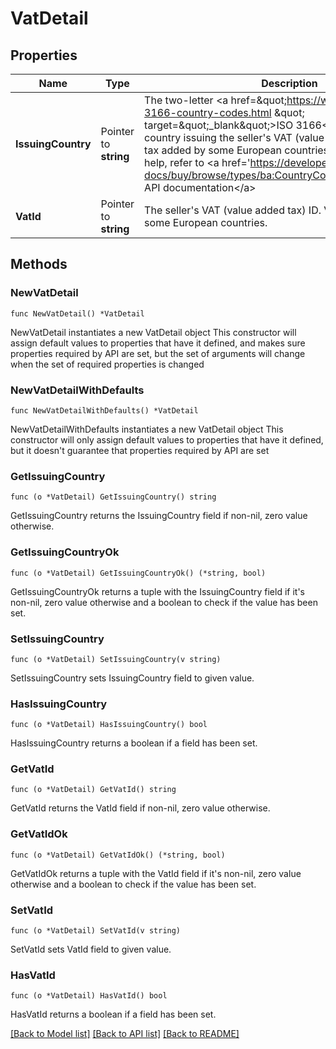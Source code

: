 # VatDetail

## Properties

Name | Type | Description | Notes
------------ | ------------- | ------------- | -------------
**IssuingCountry** | Pointer to **string** | The two-letter &lt;a href&#x3D;\&quot;https://www.iso.org/iso-3166-country-codes.html \&quot; target&#x3D;\&quot;_blank\&quot;&gt;ISO 3166&lt;/a&gt; standard of the country issuing the seller&#39;s VAT (value added tax) ID. VAT is a tax added by some European countries. For implementation help, refer to &lt;a href&#x3D;&#39;https://developer.ebay.com/api-docs/buy/browse/types/ba:CountryCodeEnum&#39;&gt;eBay API documentation&lt;/a&gt; | [optional] 
**VatId** | Pointer to **string** | The seller&#39;s VAT (value added tax) ID. VAT is a tax added by some European countries. | [optional] 

## Methods

### NewVatDetail

`func NewVatDetail() *VatDetail`

NewVatDetail instantiates a new VatDetail object
This constructor will assign default values to properties that have it defined,
and makes sure properties required by API are set, but the set of arguments
will change when the set of required properties is changed

### NewVatDetailWithDefaults

`func NewVatDetailWithDefaults() *VatDetail`

NewVatDetailWithDefaults instantiates a new VatDetail object
This constructor will only assign default values to properties that have it defined,
but it doesn't guarantee that properties required by API are set

### GetIssuingCountry

`func (o *VatDetail) GetIssuingCountry() string`

GetIssuingCountry returns the IssuingCountry field if non-nil, zero value otherwise.

### GetIssuingCountryOk

`func (o *VatDetail) GetIssuingCountryOk() (*string, bool)`

GetIssuingCountryOk returns a tuple with the IssuingCountry field if it's non-nil, zero value otherwise
and a boolean to check if the value has been set.

### SetIssuingCountry

`func (o *VatDetail) SetIssuingCountry(v string)`

SetIssuingCountry sets IssuingCountry field to given value.

### HasIssuingCountry

`func (o *VatDetail) HasIssuingCountry() bool`

HasIssuingCountry returns a boolean if a field has been set.

### GetVatId

`func (o *VatDetail) GetVatId() string`

GetVatId returns the VatId field if non-nil, zero value otherwise.

### GetVatIdOk

`func (o *VatDetail) GetVatIdOk() (*string, bool)`

GetVatIdOk returns a tuple with the VatId field if it's non-nil, zero value otherwise
and a boolean to check if the value has been set.

### SetVatId

`func (o *VatDetail) SetVatId(v string)`

SetVatId sets VatId field to given value.

### HasVatId

`func (o *VatDetail) HasVatId() bool`

HasVatId returns a boolean if a field has been set.


[[Back to Model list]](../README.md#documentation-for-models) [[Back to API list]](../README.md#documentation-for-api-endpoints) [[Back to README]](../README.md)


